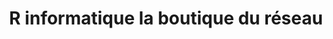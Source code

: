 ---
title: "R informatique la boutique du réseau"
url: /pertuis/r-informatique-la-boutique-du-reseau/
shop: ordinateur
---